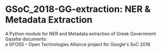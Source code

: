# GSoC_2018-GG-extraction: NER & Metadata Extraction
A Python module for NER and Metadata extraction of Greek Government Gazette documents:     
a GFOSS – Open Technologies Alliance project for Google's SoC 2018
